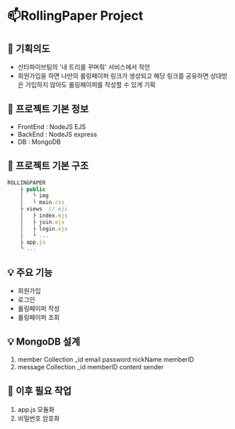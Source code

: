 # 📫RollingPaper Project
## 🚀 기획의도
* 산타파이브팀의 '내 트리를 꾸며줘' 서비스에서 착안
* 회원가입을 하면 나만의 롤링페이퍼 링크가 생성되고 해당 링크를 공유하면 상대방은 가입하지 않아도 롤링페이퍼를 작성할 수 있게 기획

## 📌 프로젝트 기본 정보
* FrontEnd : NodeJS EJS
* BackEnd : NodeJS express
* DB : MongoDB

## 📌 프로젝트 기본 구조
```js
ROLLINGPAPER
    ├ public
    │   └ img
    │   └ main.css
    ├ views  // ejs
    │   ├ index.ejs
    │   ├ join.ejs
    │   ├ login.ejs
    │   └ ...
    ├ app.js
    └ ...
```

## 💡 주요 기능
* 회원가입
* 로그인
* 롤링페이퍼 작성
* 롤링페이퍼 조회

## 💡 MongoDB 설계
1. member Collection
    _id
    email
    password
    nickName
    memberID
2. message Collection
    _id
    memberID
    content
    sender

## 💭 이후 필요 작업
1. app.js 모듈화
2. 비밀번호 암호화